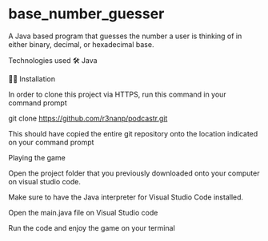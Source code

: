 # base_number_guesser
A Java based program that guesses the number a user is thinking of in either binary, decimal, or hexadecimal base. 

Technologies used 🛠
Java 

👷‍♂️ Installation

In order to clone this project via HTTPS, run this command in your command prompt 

git clone https://github.com/r3nanp/podcastr.git

This should have copied the entire git repository onto the location indicated on your command prompt

Playing the game  

Open the project folder that you previously downloaded onto your computer on visual studio code. 

Make sure to have the Java interpreter for Visual Studio Code installed. 

Open the main.java file on Visual Studio code 

Run the code and enjoy the game on your terminal

